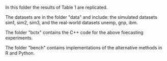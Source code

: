 In this folder the results of Table 1 are replicated.

The datasets are in the folder "data" and include: the simulated datasets sim1, sim2, sim3, and the real-world datasets unemp, gnp, ibm.

The folder "bctx" contains the C++ code for the above foecasting experiments.

The folder "bench" contains implementations of the alternative methods in R and Python. 

